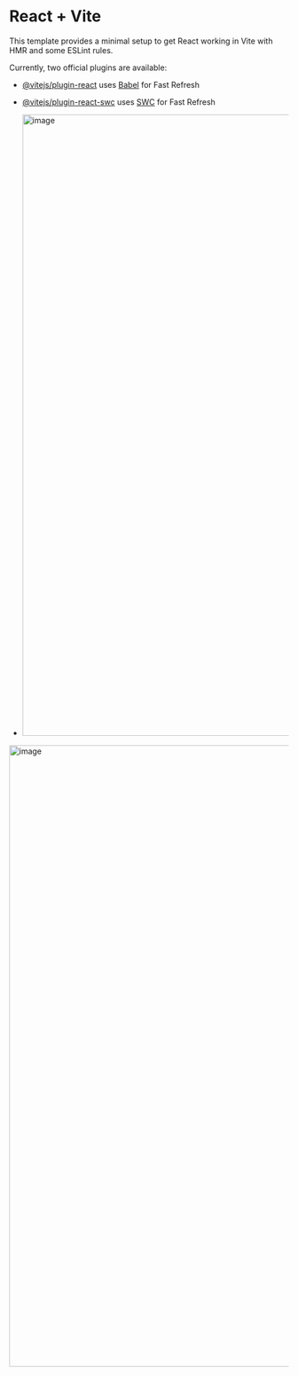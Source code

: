 # React + Vite

This template provides a minimal setup to get React working in Vite with HMR and some ESLint rules.

Currently, two official plugins are available:

- [@vitejs/plugin-react](https://github.com/vitejs/vite-plugin-react/blob/main/packages/plugin-react/README.md) uses [Babel](https://babeljs.io/) for Fast Refresh
- [@vitejs/plugin-react-swc](https://github.com/vitejs/vite-plugin-react-swc) uses [SWC](https://swc.rs/) for Fast Refresh

- <img width="1120" alt="image" src="https://github.com/Ayush8868/Weather-App-Using-React/assets/99401047/76a1854a-23a6-42fc-8c3d-ced20f0a008f">

<img width="1120" alt="image" src="https://github.com/Ayush8868/Weather-App-Using-React/assets/99401047/109a5bd8-77cd-4b12-89b1-7efb13e0927c">
